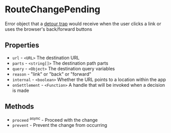 # RouteChangePending

Error object that a [detour trap](./trap.md) would receive when the user clicks a link or uses the browser's
back/forward buttons

## Properties

* `url` - `<URL>` The destination URL
* `parts` - `<string[]>` The destination path parts
* `query` - `<Object>` The destination query variables
* `reason` - "link" or "back" or "forward"
* `internal` - `<boolean>` Whether the URL points to a location within the app
* `onSettlement` - `<Function>` A handle that will be invoked when a decision is made

## Methods

* `proceed` <sup>async</sup> - Proceed with the change
* `prevent` - Prevent the change from occurring
